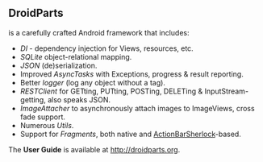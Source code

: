 DroidParts
----------
is a carefully crafted Android framework that includes:
* *DI* - dependency injection for Views, resources, etc.
* *SQLite* object-relational mapping.
* *JSON* (de)serialization.
* Improved *AsyncTasks* with Exceptions, progress & result reporting.
* Better *logger* (log any object without a tag).
* *RESTClient* for GETting, PUTting, POSTing, DELETing & InputStream-getting, also speaks JSON.
* *ImageAttacher* to asynchronously attach images to ImageViews, cross fade support.
* Numerous *Utils*.
* Support for *Fragments*, both native and [ActionBarSherlock][1]-based.

The **User Guide** is available at http://droidparts.org.

 [1]: https://github.com/JakeWharton/ActionBarSherlock